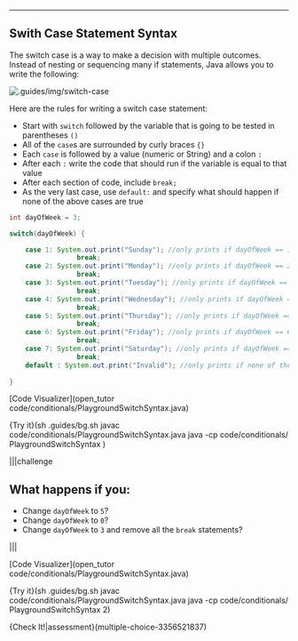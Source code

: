 ---

## Swith Case Statement Syntax

The switch case is a way to make a decision with multiple outcomes. Instead of nesting or sequencing many if statements, Java allows you to write the following:

![.guides/img/switch-case](.guides/img/switch-case.png)

Here are the rules for writing a switch case statement:

* Start with `switch` followed by the variable that is going to be tested in parentheses `()`
* All of the `case`s are surrounded by curly braces `{}`
* Each `case` is followed by a value (numeric or String) and a colon `:`
* After each `:` write the code that should run if the variable is equal to that value
* After each section of code, include `break;`
* As the very last case, use `default:` and specify what should happen if none of the above cases are true

```java
int dayOfWeek = 3;

switch(dayOfWeek) {

    case 1: System.out.print("Sunday"); //only prints if dayOfWeek == 1
                 break;
    case 2: System.out.print("Monday"); //only prints if dayOfWeek == 2
                 break;
    case 3: System.out.print("Tuesday"); //only prints if dayOfWeek == 3
                 break;
    case 4: System.out.print("Wednesday"); //only prints if dayOfWeek == 4
                 break;
    case 5: System.out.print("Thursday"); //only prints if dayOfWeek == 5
                 break;
    case 6: System.out.print("Friday"); //only prints if dayOfWeek == 6
                 break;
    case 7: System.out.print("Saturday"); //only prints if dayOfWeek == 7
                 break;
    default : System.out.print("Invalid"); //only prints if none of the above are true
    
}
```

[Code Visualizer](open_tutor code/conditionals/PlaygroundSwitchSyntax.java)

{Try it}(sh .guides/bg.sh javac code/conditionals/PlaygroundSwitchSyntax.java java -cp code/conditionals/ PlaygroundSwitchSyntax )

|||challenge
## What happens if you:
* Change `dayOfWeek` to `5`?
* Change `dayOfWeek` to `0`?
* Change `dayOfWeek` to `3` and remove all the `break` statements?

|||

[Code Visualizer](open_tutor code/conditionals/PlaygroundSwitchSyntax.java)

{Try it}(sh .guides/bg.sh javac code/conditionals/PlaygroundSwitchSyntax.java java -cp code/conditionals/ PlaygroundSwitchSyntax 2)


{Check It!|assessment}(multiple-choice-3356521837)
